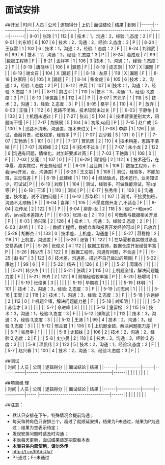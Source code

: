# 面试安排

##开发
| 时间 |   人员     | 公司 |  逻辑得分  | 上机  |          面试结论                  | 结果 |  到岗 |
|------|------------|------|------------|------ |------------------------------------|------|-------|
| 9-01 |   张玲     |  1   |    112     |  6    | 技术：1，沟通：2，经验: 1,态度：2  | F    |       |
| 9-01 |   刘东旭   |  6   |    107     |  6    | 技术：2，沟通：2，经验: 2,态度：3  | P    |       |
| 8-24 |   王存雷   |  1   |    102     |  6    | 技术：1，沟通：2，经验: 1,态度：2  | F    |       |
| 8-24 |   刘锡武   |  6   |     99     |  6    | 技术：2，沟通：2，经验: 2,态度：3  | P    |       |
| 8-24 |   葛成现   |  7   |     99     |       |数据工程师                          | F    |       |
| 8-21 |   孟祥宇   |  1   |    106     |  3    |技术：1，沟通：1，经验: 1,态度：2   | F    |       |
| 8-19 |   唐晓林   |      |    106     |  X    |漏题                                | F    |       |
| 8-19 |   庞志刚   |      |    107     |  X    |漏题                                | F    |       |
| 8-19 |   谢文召   |      |    104     |  X    |漏题                                | F    |       |
| 8-18 |   左原     |      |    118     |  X    |漏题                                | F    |       |
| 8-18 |   赵家阳   | 6    |    105     |  X    |漏题                                | F    |       |
| 8-14 |   柴金虎   | 6    |    105     |  6    |技术：2，沟通：3，经验: 1,态度：2   | P    |       |
| 8-12 |   许兵     | 1    |    107     |  6    |技术：1，沟通：2，经验: 3,态度：3   | P    |       |
| 8-11 |   荆占军   | 1    |    110     |  5    |技术：3，沟通：1，经验: 3,态度：3   | P    |       |
| 8-10 |   徐惊磊   | 6    |    112     |  4    |                                    | P    |       |
| 8-07 |   齐元子   | 1    |    118     |  5    | 技术：2，沟通：3，经验: 2,态度：3  | P    |       |
| 8-05 |   桑宇	    | 6    |    110     |  4    |                                    | P    | 放弃  |
| 8-03 |   王强	    | 1    |    112     |  6    | 思路不清晰，技术较弱未过关         | F    |       |
| 8-03 |   于静怡	  | 6    |    133     |  2    | 上机题未通过                       | F    |       |
| 7-27 |   张岩  	  | 5    |    104     |  6    | 技术背景差别太大，问题听不懂       | F    |       |
| 7-17 |   荆展展	  | 5    |    104     |  6    | 初级,sg用                          | P    |       |
| 7-15 |   赵广成	  | 5    |    100     |  5    | 思路不清晰，沟通差，技术未过关     | F    |       |
| 7-08 |   李静 	  | 1    |    126     |       | 测试，金融背景，细致稳定，经验多   | P    |       |
| 7-07 |   古少毅   | 5    |    101     |  0    |                                    | F    |       |
| 7-07 |   艾勃添   | 5    |    101     |  0    |                                    | F    |       |
| 7-07 |   贾凯辉   | 2    |    110     |  4    |技术稍差，思路不清晰                | F    |       |
| 7-07 |   段颖峰   | 2    |    122     |  4    |技术不过关                          | F    |       |
| 7-07 |   朱小龙   | 2    |    122     |  6    |沟通有问题，情绪化，对加班要求过高  | F    |       |
| 7-03 |   王艳勇   | 1    |    108     |  0    |                                    | F    |       |
| 7-03 |   艾莲     | 1    |    107     |  0    |                                    | F    |       |
| 6-29 |   闫镭畅   | 2    |    112     |  6    | 技术还行，在华夏、嘉实做过，有业务经验| P    |       |
| 6-29 |   吕亚南   | 5    |    106     |       | 数据工程师，不会java开发，女，沟通差| F    |       |
| 6-26 |   王文娟   | 5    |    108     |       | 测试，经验多，不能加班，主动性差   | F    |       |
| 6-19 |   武建峰   | 1    |    110     |  4    | 经验缺点，技术还行，业务知识少，可试试| P    |       |
| 6-19 |   刘辉 	  | 1    |    104     |       | 测试，经验多，可做性能测试，写sql等| P    |       |
| 6-18 |   王泽 	  | 1    |    110     |       | 测试                               | P    |       |
| 6-17 |   张秀伟	  | 1    |    108     |   6   | 沟通差，技术差，说不明白问题       | F    |       |
| 6-12 |   彭华珍	  | 1    |    107     |       | 测试，不接受加班，沟通不太顺畅     | F    |       |
| 6-04 |   袁洋		  | 1    |    105     |       | 不愿意做开发了,不适合              | F    |       |
| 6-04 |   左传龙   | 2    |    122     |   5   |                                    | P    |       |
| 6-04 |   柳青-女  | 2    |    118     |   5   | 做C++和proC的，java技术差距大      | F    |       |
| 6-03 |   张旭-女  | 2    |    110     |   6   | 可做些与数据相关开发               | P    |       |
| 6-03 |   汤兴荣   | 2    |    126     |   4   | 技术：1，沟通：3，经验:2,态度：2   | P    |       |
| 6-03 |   赵旭     | 1    |    112     |   -   | 数据工程师，数据仓库和报表开发经验可以| P    | 已放弃 |
| 5-28 |   胡郴杰   | 1    |    133     |   0   | 技术差，上机差，沟通差             | F    |       |
| 5-27 |   蒋稳稳   | 2    |    118     |   1   | 上机差，沟通差                     | F    |       |
| 5-26 |   张智     | 1    |    122     |   1   | 在华夏和嘉实做过基金交易系统       | P    |       |
| 5-26 |   张俊义   | 4    |    112     |       | 数据工程师，数据仓库开发经营丰富   | P   |       |
| 5-26 |   韩少杰   | 3    |    122     |   6   | 数据工程师，沟通有问题，不合适     | F   |       |
| 5-25 |   赵书广   | 3    |    122     |   6   | 技术差，沟通差，描述不自己做过的项目| F   |       |
| 5-22 |   康达     | 1    |   99       |   6   |                                    |  P   |       |
| 5-22 |   杨卉     | 1    |   126      |   6   |                                    |  P   |       |
| 5-21 |   闫润杰   | 1    |            |       |                                    |      |       |
| 5-21 |   韩少杰   | 1    |            |       |                                    |      |       |
| 5-21 |   张晴     | 2    |    115     |   0   |   上机题全错，解决问题能力差       | F    |       |
| 5-21 |   林卉     | 2    |    122     |   6   |   前端经验较丰富                   | P    |       |
| 5-20 |   杨增均   | 1    |            |       |                                    |      |       |
| 5-19 |   张俊勇   | 3    |            |       |                                    |      |       |
| 5-19 |   毕鹏程   | 1    |            |       |                                    |      |       |
| 5-19 |   林明     | 1    |    101     |       |  技术：2，沟通：3，经验: 2,态度：3 | F    |       |
| 5-19 |   闫志闲	| 1    |            |       |                                    |      |       |
| 5-18 |   王雪		| 2    |    118     |   2   |  技术：1，沟通：3，经验: 2,态度：3 | F    |       |
| 5-18 |   许远婷	| 2    |    112     |   0   |  上机题全错，解决问题能力差        | F    |       |
| 5-18 |   刘知明   | 1    |            |       |                                    |      |       |
| 5-?  |   苏佳才   | 3    |            |       |                                    |      |       |
| 5-?  |   佘进峰   | 3    |            |       |                                    |      |       |
| 5-13 |   童留松   | 2    |    115     |   6   | 技术：3，沟通：1，经验:3,态度：3   | F    |       |
| 5-12 |   操陈武   | 1    |    112     |       | 技术：3，沟通：3，经验:3,态度：3   |      |       |
| 5-12 |   王涛     | 1    |     99     |   4   | 技术：2，沟通：3，经验:3,态度：3   |      |       |
| 5-12 |   邢兰君   | 1    |    106     |   0   | 上机题全错，解决问题能力差         | F    |       |
| 5-?  |   张彦平   | 1    |            |       |                                    |      |       |
| 5-8  |   史超妹   | 2    |    106     |   2   | 技术：2，沟通：2，经验:2,态度：2   | F    |       |
| 5-8  |   史小曼   | 2    |    118     |   6   | 技术：3，沟通：3，经验:3,态度：3   |      |       |
| 5-8  |   项凯伟   | 2    |    122     |   5   | 技术：2，沟通：1，经验:3,态度：2   | F    |       |
| 5-7  |   赵兴春   | 1    |    100     |   4   | 技术：2，沟通：3，经验:3,态度：3   | F    |       |
                        
##测试                       
| 时间 |   人员     | 公司 |  逻辑得分  |       |       面试结论                     | 结果 |
|------|------------|------|------------|------ |------------------------------------|------|
|      |            |      |            |       |                                    |      |
                                  
##项目经 理                                         
| 时间 |   人员     | 公司 |  逻辑得分  |       |      面试结论                      | 结果 |
|------|------------|------|------------|-----  |------------------------------------|------|
|      |            |      |            |       |                                    |      |


##注意：
* 默认只安排在下午，特殊情况会提前沟通；
* 每天每种角色只安排三个，超过了就顺延安排，结果为F未通过，结果为P为通过；结果为空表示待定；
* 发现安排问题时请及时沟通；
* 本表每天更新，面试结果请定期查看本表
* **本表只供内部使用，请勿外传**
* http://t.cn/RAdsUa7
* P=通过；F=未通过

